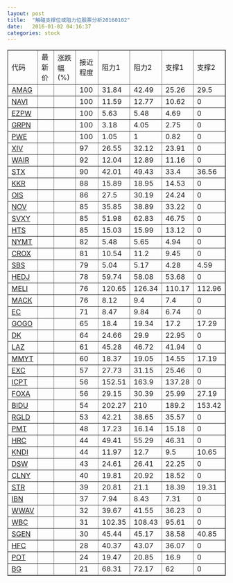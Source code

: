 ```yaml
---
layout: post
title:  "触碰支撑位或阻力位股票分析20160102"
date:   2016-01-02 04:16:37
categories: stock
---
```

<script type="text/javascript">
var stockList = []
stockList.push('gb_amag');
stockList.push('gb_navi');
stockList.push('gb_ezpw');
stockList.push('gb_grpn');
stockList.push('gb_pwe');
stockList.push('gb_xiv');
stockList.push('gb_wair');
stockList.push('gb_stx');
stockList.push('gb_kkr');
stockList.push('gb_ois');
stockList.push('gb_nov');
stockList.push('gb_svxy');
stockList.push('gb_hts');
stockList.push('gb_nymt');
stockList.push('gb_crox');
stockList.push('gb_sbs');
stockList.push('gb_hedj');
stockList.push('gb_meli');
stockList.push('gb_mack');
stockList.push('gb_ec');
stockList.push('gb_gogo');
stockList.push('gb_dk');
stockList.push('gb_laz');
stockList.push('gb_mmyt');
stockList.push('gb_exc');
stockList.push('gb_icpt');
stockList.push('gb_foxa');
stockList.push('gb_bidu');
stockList.push('gb_rgld');
stockList.push('gb_pmt');
stockList.push('gb_hrc');
stockList.push('gb_kndi');
stockList.push('gb_dsw');
stockList.push('gb_clny');
stockList.push('gb_str');
stockList.push('gb_ibn');
stockList.push('gb_wwav');
stockList.push('gb_wbc');
stockList.push('gb_sgen');
stockList.push('gb_hfc');
stockList.push('gb_pot');
stockList.push('gb_bg');
</script>
<table border="1">
 <tr>
 <td>代码</td>
 <td>最新价</td>
 <td>涨跌幅(%)</td>
 <td>接近程度</td>
 <td>阻力1</td>
 <td>阻力2</td>
 <td>支撑1</td>
 <td>支撑2</td>
</tr>
  <tr id="amag" class="green">
  <td><a href="http://stock.finance.sina.com.cn/usstock/quotes/AMAG.html" target="_blank">AMAG</a></td><td></td><td></td><td>100</td><td>31.84</td><td>42.49</td><td>25.26</td><td>29.5</td></tr>
  <tr id="navi" class="red">
  <td><a href="http://stock.finance.sina.com.cn/usstock/quotes/NAVI.html" target="_blank">NAVI</a></td><td></td><td></td><td>100</td><td>11.59</td><td>12.77</td><td>10.62</td><td>0</td></tr>
  <tr id="ezpw" class="green">
  <td><a href="http://stock.finance.sina.com.cn/usstock/quotes/EZPW.html" target="_blank">EZPW</a></td><td></td><td></td><td>100</td><td>5.63</td><td>5.48</td><td>4.69</td><td>0</td></tr>
  <tr id="grpn" class="red">
  <td><a href="http://stock.finance.sina.com.cn/usstock/quotes/GRPN.html" target="_blank">GRPN</a></td><td></td><td></td><td>100</td><td>3.18</td><td>4.05</td><td>2.75</td><td>0</td></tr>
  <tr id="pwe" class="green">
  <td><a href="http://stock.finance.sina.com.cn/usstock/quotes/PWE.html" target="_blank">PWE</a></td><td></td><td></td><td>100</td><td>1.05</td><td>1</td><td>0.82</td><td>0</td></tr>
  <tr id="xiv" class="red">
  <td><a href="http://stock.finance.sina.com.cn/usstock/quotes/XIV.html" target="_blank">XIV</a></td><td></td><td></td><td>97</td><td>26.55</td><td>32.12</td><td>23.91</td><td>0</td></tr>
  <tr id="wair" class="red">
  <td><a href="http://stock.finance.sina.com.cn/usstock/quotes/WAIR.html" target="_blank">WAIR</a></td><td></td><td></td><td>92</td><td>12.04</td><td>12.89</td><td>11.16</td><td>0</td></tr>
  <tr id="stx" class="green">
  <td><a href="http://stock.finance.sina.com.cn/usstock/quotes/STX.html" target="_blank">STX</a></td><td></td><td></td><td>90</td><td>42.01</td><td>49.43</td><td>33.4</td><td>36.56</td></tr>
  <tr id="kkr" class="red">
  <td><a href="http://stock.finance.sina.com.cn/usstock/quotes/KKR.html" target="_blank">KKR</a></td><td></td><td></td><td>88</td><td>15.89</td><td>18.95</td><td>14.53</td><td>0</td></tr>
  <tr id="ois" class="red">
  <td><a href="http://stock.finance.sina.com.cn/usstock/quotes/OIS.html" target="_blank">OIS</a></td><td></td><td></td><td>86</td><td>27.5</td><td>30.19</td><td>24.24</td><td>0</td></tr>
  <tr id="nov" class="green">
  <td><a href="http://stock.finance.sina.com.cn/usstock/quotes/NOV.html" target="_blank">NOV</a></td><td></td><td></td><td>85</td><td>35.85</td><td>38.89</td><td>33.22</td><td>0</td></tr>
  <tr id="svxy" class="red">
  <td><a href="http://stock.finance.sina.com.cn/usstock/quotes/SVXY.html" target="_blank">SVXY</a></td><td></td><td></td><td>85</td><td>51.98</td><td>62.83</td><td>46.75</td><td>0</td></tr>
  <tr id="hts" class="green">
  <td><a href="http://stock.finance.sina.com.cn/usstock/quotes/HTS.html" target="_blank">HTS</a></td><td></td><td></td><td>85</td><td>15.03</td><td>15.99</td><td>13.12</td><td>0</td></tr>
  <tr id="nymt" class="red">
  <td><a href="http://stock.finance.sina.com.cn/usstock/quotes/NYMT.html" target="_blank">NYMT</a></td><td></td><td></td><td>82</td><td>5.48</td><td>5.65</td><td>4.94</td><td>0</td></tr>
  <tr id="crox" class="red">
  <td><a href="http://stock.finance.sina.com.cn/usstock/quotes/CROX.html" target="_blank">CROX</a></td><td></td><td></td><td>81</td><td>10.54</td><td>11.2</td><td>9.45</td><td>0</td></tr>
  <tr id="sbs" class="green">
  <td><a href="http://stock.finance.sina.com.cn/usstock/quotes/SBS.html" target="_blank">SBS</a></td><td></td><td></td><td>79</td><td>5.04</td><td>5.17</td><td>4.28</td><td>4.59</td></tr>
  <tr id="hedj" class="green">
  <td><a href="http://stock.finance.sina.com.cn/usstock/quotes/HEDJ.html" target="_blank">HEDJ</a></td><td></td><td></td><td>78</td><td>59.74</td><td>58.08</td><td>53.68</td><td>0</td></tr>
  <tr id="meli" class="green">
  <td><a href="http://stock.finance.sina.com.cn/usstock/quotes/MELI.html" target="_blank">MELI</a></td><td></td><td></td><td>76</td><td>120.65</td><td>126.34</td><td>110.17</td><td>112.96</td></tr>
  <tr id="mack" class="red">
  <td><a href="http://stock.finance.sina.com.cn/usstock/quotes/MACK.html" target="_blank">MACK</a></td><td></td><td></td><td>76</td><td>8.12</td><td>9.4</td><td>7.4</td><td>0</td></tr>
  <tr id="ec" class="green">
  <td><a href="http://stock.finance.sina.com.cn/usstock/quotes/EC.html" target="_blank">EC</a></td><td></td><td></td><td>71</td><td>8.47</td><td>9.84</td><td>6.74</td><td>0</td></tr>
  <tr id="gogo" class="red">
  <td><a href="http://stock.finance.sina.com.cn/usstock/quotes/GOGO.html" target="_blank">GOGO</a></td><td></td><td></td><td>65</td><td>18.4</td><td>19.34</td><td>17.2</td><td>17.29</td></tr>
  <tr id="dk" class="red">
  <td><a href="http://stock.finance.sina.com.cn/usstock/quotes/DK.html" target="_blank">DK</a></td><td></td><td></td><td>64</td><td>24.66</td><td>29.9</td><td>22.95</td><td>0</td></tr>
  <tr id="laz" class="red">
  <td><a href="http://stock.finance.sina.com.cn/usstock/quotes/LAZ.html" target="_blank">LAZ</a></td><td></td><td></td><td>61</td><td>45.28</td><td>46.72</td><td>41.94</td><td>0</td></tr>
  <tr id="mmyt" class="green">
  <td><a href="http://stock.finance.sina.com.cn/usstock/quotes/MMYT.html" target="_blank">MMYT</a></td><td></td><td></td><td>60</td><td>18.37</td><td>19.05</td><td>14.55</td><td>17.19</td></tr>
  <tr id="exc" class="green">
  <td><a href="http://stock.finance.sina.com.cn/usstock/quotes/EXC.html" target="_blank">EXC</a></td><td></td><td></td><td>57</td><td>27.73</td><td>31.15</td><td>25.46</td><td>0</td></tr>
  <tr id="icpt" class="red">
  <td><a href="http://stock.finance.sina.com.cn/usstock/quotes/ICPT.html" target="_blank">ICPT</a></td><td></td><td></td><td>56</td><td>152.51</td><td>163.9</td><td>137.28</td><td>0</td></tr>
  <tr id="foxa" class="green">
  <td><a href="http://stock.finance.sina.com.cn/usstock/quotes/FOXA.html" target="_blank">FOXA</a></td><td></td><td></td><td>56</td><td>29.15</td><td>30.39</td><td>25.99</td><td>27.19</td></tr>
  <tr id="bidu" class="green">
  <td><a href="http://stock.finance.sina.com.cn/usstock/quotes/BIDU.html" target="_blank">BIDU</a></td><td></td><td></td><td>54</td><td>202.27</td><td>210</td><td>189.2</td><td>153.42</td></tr>
  <tr id="rgld" class="green">
  <td><a href="http://stock.finance.sina.com.cn/usstock/quotes/RGLD.html" target="_blank">RGLD</a></td><td></td><td></td><td>53</td><td>42.21</td><td>38.65</td><td>35.57</td><td>0</td></tr>
  <tr id="pmt" class="green">
  <td><a href="http://stock.finance.sina.com.cn/usstock/quotes/PMT.html" target="_blank">PMT</a></td><td></td><td></td><td>48</td><td>17.23</td><td>16.14</td><td>15.18</td><td>0</td></tr>
  <tr id="hrc" class="red">
  <td><a href="http://stock.finance.sina.com.cn/usstock/quotes/HRC.html" target="_blank">HRC</a></td><td></td><td></td><td>44</td><td>49.41</td><td>55.29</td><td>46.31</td><td>0</td></tr>
  <tr id="kndi" class="green">
  <td><a href="http://stock.finance.sina.com.cn/usstock/quotes/KNDI.html" target="_blank">KNDI</a></td><td></td><td></td><td>44</td><td>11.97</td><td>12.7</td><td>9.5</td><td>10.65</td></tr>
  <tr id="dsw" class="red">
  <td><a href="http://stock.finance.sina.com.cn/usstock/quotes/DSW.html" target="_blank">DSW</a></td><td></td><td></td><td>43</td><td>24.61</td><td>26.41</td><td>22.25</td><td>0</td></tr>
  <tr id="clny" class="red">
  <td><a href="http://stock.finance.sina.com.cn/usstock/quotes/CLNY.html" target="_blank">CLNY</a></td><td></td><td></td><td>40</td><td>19.81</td><td>20.92</td><td>18.52</td><td>0</td></tr>
  <tr id="str" class="green">
  <td><a href="http://stock.finance.sina.com.cn/usstock/quotes/STR.html" target="_blank">STR</a></td><td></td><td></td><td>39</td><td>20.81</td><td>21.1</td><td>18.39</td><td>19.31</td></tr>
  <tr id="ibn" class="red">
  <td><a href="http://stock.finance.sina.com.cn/usstock/quotes/IBN.html" target="_blank">IBN</a></td><td></td><td></td><td>37</td><td>7.94</td><td>8.43</td><td>7.31</td><td>0</td></tr>
  <tr id="wwav" class="red">
  <td><a href="http://stock.finance.sina.com.cn/usstock/quotes/WWAV.html" target="_blank">WWAV</a></td><td></td><td></td><td>32</td><td>39.67</td><td>41.55</td><td>36.23</td><td>0</td></tr>
  <tr id="wbc" class="red">
  <td><a href="http://stock.finance.sina.com.cn/usstock/quotes/WBC.html" target="_blank">WBC</a></td><td></td><td></td><td>31</td><td>102.35</td><td>108.43</td><td>95.61</td><td>0</td></tr>
  <tr id="sgen" class="red">
  <td><a href="http://stock.finance.sina.com.cn/usstock/quotes/SGEN.html" target="_blank">SGEN</a></td><td></td><td></td><td>30</td><td>45.44</td><td>45.17</td><td>38.58</td><td>40.85</td></tr>
  <tr id="hfc" class="red">
  <td><a href="http://stock.finance.sina.com.cn/usstock/quotes/HFC.html" target="_blank">HFC</a></td><td></td><td></td><td>28</td><td>40.37</td><td>43.07</td><td>36.07</td><td>0</td></tr>
  <tr id="pot" class="green">
  <td><a href="http://stock.finance.sina.com.cn/usstock/quotes/POT.html" target="_blank">POT</a></td><td></td><td></td><td>24</td><td>19.47</td><td>20.85</td><td>16.9</td><td>0</td></tr>
  <tr id="bg" class="red">
  <td><a href="http://stock.finance.sina.com.cn/usstock/quotes/BG.html" target="_blank">BG</a></td><td></td><td></td><td>21</td><td>68.31</td><td>72.17</td><td>62</td><td>0</td></tr>
</table>
